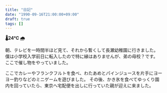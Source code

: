 ```yaml
---
title: "日記"
date: "1990-09-16T21:00:00+09:00"
draft: true
tags: []
---
```


__🌡24℃ 🌧__

朝、テレビを一時間半ほど見て、それから暫くして長瀬幼稚園に行きました。
僕は小学校入学前日に転入したので特に縁はありませんが、弟の母校？です。
ここで催し物をやっていました。

ここでカレーやフランクフルトを食べ、わたあめとパインジュースを片手にヨーヨー釣りなどのミニゲームを遊びました。
その後、かき氷を食べてゆっくり園内を回っていたら、東京へ宅配便を出しに行っていた親が迎えに来ました。
